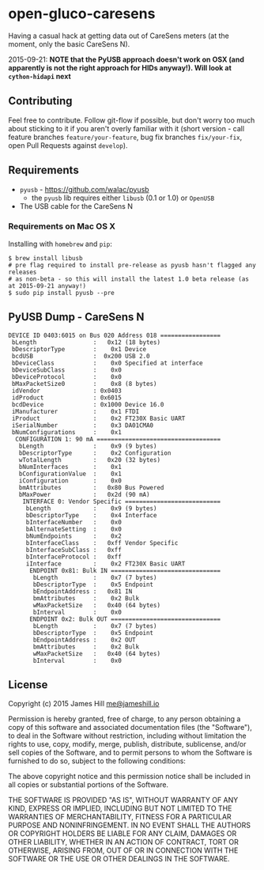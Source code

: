 # open-gluco-caresens

Having a casual hack at getting data out of CareSens meters (at the moment, only the basic CareSens N).

2015-09-21: **NOTE that the PyUSB approach doesn't work on OSX (and apparently is not the right approach for HIDs anyway!). Will look at `cython-hidapi` next**

## Contributing

Feel free to contribute. Follow git-flow if possible, but don't worry too much about sticking to it if you aren't overly familiar with it (short version - call feature branches `feature/your-feature`, bug fix branches `fix/your-fix`, open Pull Requests against `develop`).

## Requirements
 - `pyusb` - https://github.com/walac/pyusb
   - the `pyusb` lib requires either `libusb` (0.1 or 1.0) or `OpenUSB`
 - The USB cable for the CareSens N

### Requirements on Mac OS X
Installing with `homebrew` and `pip`:
```
$ brew install libusb
# pre flag required to install pre-release as pyusb hasn't flagged any releases
# as non-beta - so this will install the latest 1.0 beta release (as at 2015-09-21 anyway!)
$ sudo pip install pyusb --pre 
```

## PyUSB Dump - CareSens N

```
DEVICE ID 0403:6015 on Bus 020 Address 018 =================
 bLength                :   0x12 (18 bytes)
 bDescriptorType        :    0x1 Device
 bcdUSB                 :  0x200 USB 2.0
 bDeviceClass           :    0x0 Specified at interface
 bDeviceSubClass        :    0x0
 bDeviceProtocol        :    0x0
 bMaxPacketSize0        :    0x8 (8 bytes)
 idVendor               : 0x0403
 idProduct              : 0x6015
 bcdDevice              : 0x1000 Device 16.0
 iManufacturer          :    0x1 FTDI
 iProduct               :    0x2 FT230X Basic UART
 iSerialNumber          :    0x3 DA01CMA0
 bNumConfigurations     :    0x1
  CONFIGURATION 1: 90 mA ===================================
   bLength              :    0x9 (9 bytes)
   bDescriptorType      :    0x2 Configuration
   wTotalLength         :   0x20 (32 bytes)
   bNumInterfaces       :    0x1
   bConfigurationValue  :    0x1
   iConfiguration       :    0x0 
   bmAttributes         :   0x80 Bus Powered
   bMaxPower            :   0x2d (90 mA)
    INTERFACE 0: Vendor Specific ===========================
     bLength            :    0x9 (9 bytes)
     bDescriptorType    :    0x4 Interface
     bInterfaceNumber   :    0x0
     bAlternateSetting  :    0x0
     bNumEndpoints      :    0x2
     bInterfaceClass    :   0xff Vendor Specific
     bInterfaceSubClass :   0xff
     bInterfaceProtocol :   0xff
     iInterface         :    0x2 FT230X Basic UART
      ENDPOINT 0x81: Bulk IN ===============================
       bLength          :    0x7 (7 bytes)
       bDescriptorType  :    0x5 Endpoint
       bEndpointAddress :   0x81 IN
       bmAttributes     :    0x2 Bulk
       wMaxPacketSize   :   0x40 (64 bytes)
       bInterval        :    0x0
      ENDPOINT 0x2: Bulk OUT ===============================
       bLength          :    0x7 (7 bytes)
       bDescriptorType  :    0x5 Endpoint
       bEndpointAddress :    0x2 OUT
       bmAttributes     :    0x2 Bulk
       wMaxPacketSize   :   0x40 (64 bytes)
       bInterval        :    0x0
```

## License
Copyright (c) 2015 James Hill <me@jameshill.io>

Permission is hereby granted, free of charge, to any person obtaining a copy
of this software and associated documentation files (the "Software"), to deal
in the Software without restriction, including without limitation the rights
to use, copy, modify, merge, publish, distribute, sublicense, and/or sell
copies of the Software, and to permit persons to whom the Software is
furnished to do so, subject to the following conditions:

The above copyright notice and this permission notice shall be included in
all copies or substantial portions of the Software.

THE SOFTWARE IS PROVIDED "AS IS", WITHOUT WARRANTY OF ANY KIND, EXPRESS OR
IMPLIED, INCLUDING BUT NOT LIMITED TO THE WARRANTIES OF MERCHANTABILITY,
FITNESS FOR A PARTICULAR PURPOSE AND NONINFRINGEMENT. IN NO EVENT SHALL THE
AUTHORS OR COPYRIGHT HOLDERS BE LIABLE FOR ANY CLAIM, DAMAGES OR OTHER
LIABILITY, WHETHER IN AN ACTION OF CONTRACT, TORT OR OTHERWISE, ARISING FROM,
OUT OF OR IN CONNECTION WITH THE SOFTWARE OR THE USE OR OTHER DEALINGS IN
THE SOFTWARE.
